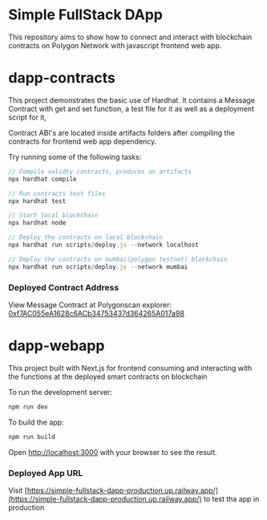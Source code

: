 # Simple FullStack DApp

This repository aims to show how to connect and interact with blockchain contracts on Polygon Network with javascript frontend web app.

# dapp-contracts

This project demonstrates the basic use of Hardhat. It contains a Message Contract with get and set function, a test file for it as well as a deployment script for it,

Contract ABI's are located inside artifacts folders after compiling the contracts for frontend web app dependency.

Try running some of the following tasks:

```js
// Compile solidty contracts, produces an artifacts
npx hardhat compile

// Run contracts test files
npx hardhat test

// Start local blockchain
npx hardhat node

// Deploy the contracts on local blockchain
npx hardhat run scripts/deploy.js --network localhost

// Deploy the contracts on mumbai(polygon testnet) blockchain
npx hardhat run scripts/deploy.js --network mumbai
```

### Deployed Contract Address

View Message Contract at Polygonscan explorer: [0xf7AC055eA1628c6ACb34753437d364265A017a98](https://mumbai.polygonscan.com/address/0xf7AC055eA1628c6ACb34753437d364265A017a98)

# dapp-webapp

This project built with Next.js for frontend consuming and interacting with the functions at the deployed smart contracts on blockchain

To run the development server:

```bash
npm run dev
```

To build the app:

```bash
npm run build
```

Open [http://localhost:3000](http://localhost:3000) with your browser to see the result.

### Deployed App URL

Visit [https://simple-fullstack-dapp-production.up.railway.app/](https://simple-fullstack-dapp-production.up.railway.app/) to test tha app in production
